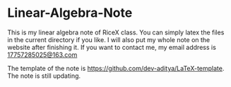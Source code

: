 # Linear-Algebra-Note
This is my linear algebra note of RiceX class.
You can simply latex the files in the current directory if you like. I will also put my whole note on the website after finishing it.
If you want to contact me, my email address is 17757285025@163.com 

The template of the note is https://github.com/dev-aditya/LaTeX-template. The note is still updating. 

